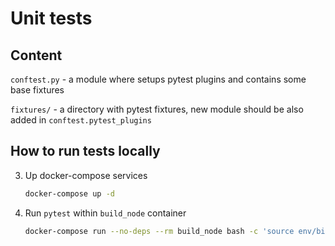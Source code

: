 # Unit tests
## Content
`conftest.py` - a module where setups pytest plugins and contains some base fixtures

`fixtures/` - a directory with pytest fixtures, new module should be also added in `conftest.pytest_plugins`

## How to run tests locally
3. Up docker-compose services
    ```bash
    docker-compose up -d
    ```
4. Run `pytest` within `build_node` container
    ```bash
    docker-compose run --no-deps --rm build_node bash -c 'source env/bin/activate && pytest -vv'
    ```
